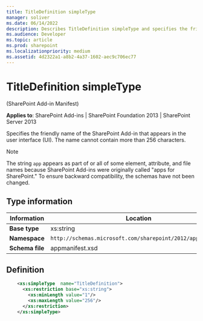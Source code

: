 ```yaml
---
title: TitleDefinition simpleType
manager: soliver
ms.date: 06/14/2022
description: Describes TitleDefinition simpleType and specifies the friendly name of the SharePoint Add-in that appears in the user interface (UI).
ms.audience: Developer
ms.topic: article
ms.prod: sharepoint
ms.localizationpriority: medium
ms.assetid: 4d2322a1-a8b2-4a37-1602-aec9c706ec77
---
```


# TitleDefinition simpleType 

(SharePoint Add-in Manifest)

**Applies to**: SharePoint Add-ins | SharePoint Foundation 2013 | SharePoint Server 2013

Specifies the friendly name of the SharePoint Add-in that appears in the user interface (UI). The name cannot contain more than 256 characters.

> [!NOTE] 
> The string `app` appears as part of or all of some element, attribute, and file names because SharePoint Add-ins were originally called "apps for SharePoint." To ensure backward compatibility, the schemas have not been changed.

## Type information

| Information | Location |
|---|---|
| **Base type**  | xs:string |
| **Namespace**  | `http://schemas.microsoft.com/sharepoint/2012/app/manifest` |
| **Schema file**  | appmanifest.xsd |

## Definition

```XML
    <xs:simpleType  name="TitleDefinition">
      <xs:restriction base="xs:string">
        <xs:minLength value="1"/>
        <xs:maxLength value="256"/>
      </xs:restriction>
    </xs:simpleType>
```
